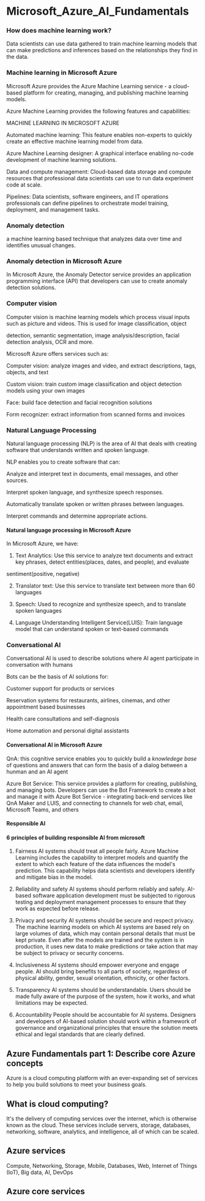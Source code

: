 # Microsoft_Azure_AI_Fundamentals

### How does machine learning work?

Data scientists can use data gathered to train machine learning models that can make predictions and inferences based on the relationships they find in the data.

### Machine learning in Microsoft Azure

Microsoft Azure provides the Azure Machine Learning service - a cloud-based platform for creating, managing, and publishing machine learning models. 

Azure Machine Learning provides the following features and capabilities:

MACHINE LEARNING IN MICROSOFT AZURE

Automated machine learning: This feature enables non-experts to quickly create an effective machine learning model from data.

Azure Machine Learning designer:	A graphical interface enabling no-code development of machine learning solutions.

Data and compute management:	Cloud-based data storage and compute resources that professional data scientists can use to run data experiment code at scale.

Pipelines: Data scientists, software engineers, and IT operations professionals can define pipelines to orchestrate model training, deployment, and management tasks.


### Anomaly detection

a machine learning based technique that analyzes data over time and identifies unusual changes.



### Anomaly detection in Microsoft Azure

In Microsoft Azure, the Anomaly Detector service provides an application programming interface (API) that developers can use to create anomaly detection solutions.

### Computer vision

Computer vision is machine learning models which process visual inputs such as picture and videos. This is used for image classification, object 

detection, semantic segmentation, image analysis/description, facial detection analysis, OCR and more. 

Microsoft Azure offers services such as:

Computer vision: analyze images and video, and extract descriptions, tags, objects, and text

Custom vision: train custom image classification and object detection models using your own images

Face: build face detection and facial recognition solutions

Form recognizer: extract information from scanned forms and invoices


### Natural Language Processing

Natural language processing (NLP) is the area of AI that deals with creating software that understands written and spoken language.

NLP enables you to create software that can:

Analyze and interpret text in documents, email messages, and other sources.

Interpret spoken language, and synthesize speech responses.

Automatically translate spoken or written phrases between languages.

Interpret commands and determine appropriate actions.

#### Natural language processing in Microsoft Azure

In Microsoft Azure, we have:

1. Text Analytics: Use this service to analyze text documents and extract key phrases, detect entities(places, dates, and people), and evaluate

sentiment(positive, negative)

2. Translator text: Use this service to translate text between more than 60 languages

3. Speech: Used to recognize and synthesize speech, and to translate spoken languages

4. Language Understanding Intelligent Service(LUIS): Train language model that can understand spoken or text-based commands

### Conversational AI

Conversational AI is used to describe solutions where AI agent participate in conversation with humans

Bots can be the basis of AI solutions for:

Customer support for products or services

Reservation systems for restaurants, airlines, cinemas, and other appointment based businesses

Health care consultations and self-diagnosis

Home automation and personal digital assistants

#### Conversational AI in Microsoft Azure

QnA: this cognitive service enables you to quickly build a *knowledege base* of questions and answers that can form the basis of a dialog between a hunman and an AI agent

Azure Bot Service: This service provides a platform for creating, publishing, and managing bots. Developers can use the Bot Framework to create a bot and manage it with Azure Bot Service - integrating back-end services like QnA Maker and LUIS, and connecting to channels for web chat, email, Microsoft Teams, and others

#### Responsible AI
#### 6 principles of building responsible AI from microsoft
1. Fairness
AI systems should treat all people fairly.
Azure Machine Learning includes the capability to interpret models and quantify the extent to which each feature of the data influences the model's prediction. This capability helps data scientists and developers identify and mitigate bias in the model.

2. Reliability and safety
AI systems should perform reliably and safely. 
AI-based software application development must be subjected to rigorous testing and deployment management processes to ensure that they work as expected before release.

3. Privacy and security
AI systems should be secure and respect privacy. The machine learning models on which AI systems are based rely on large volumes of data, which may contain personal details that must be kept private. Even after the models are trained and the system is in production, it uses new data to make predictions or take action that may be subject to privacy or security concerns.

4. Inclusiveness
AI systems should empower everyone and engage people. AI should bring benefits to all parts of society, regardless of physical ability, gender, sexual orientation, ethnicity, or other factors.

5. Transparency
AI systems should be understandable. Users should be made fully aware of the purpose of the system, how it works, and what limitations may be expected.

6. Accountability
People should be accountable for AI systems. Designers and developers of AI-based solution should work within a framework of governance and organizational principles that ensure the solution meets ethical and legal standards that are clearly defined.


## Azure Fundamentals part 1: Describe core Azure concepts

Azure is a cloud computing platform with an ever-expanding set of services to help you build solutions to meet your business goals. 

## What is cloud computing? 

It's the delivery of computing services over the internet, which is otherwise known as the cloud. These services include servers, storage, databases, networking, software, analytics, and intelligence, all of which can be scaled.

## Azure services

Compute, Networking, Storage, Mobile, Databases, Web, Internet of Things (IoT), Big data, AI, DevOps

## Azure core services
